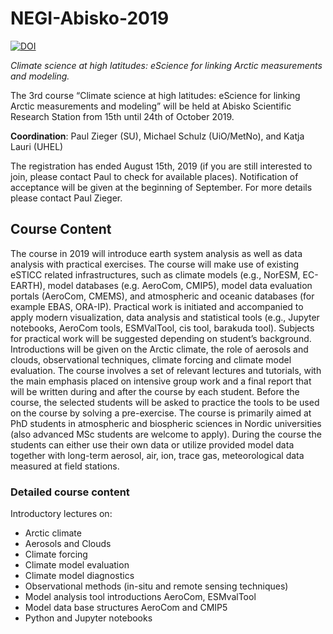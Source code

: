 # NEGI-Abisko-2019

[![DOI](https://zenodo.org/badge/209817246.svg)](https://zenodo.org/badge/latestdoi/209817246)

*Climate science at high latitudes: eScience for linking Arctic measurements and modeling.*

The 3rd course “Climate science at high latitudes: eScience for linking Arctic measurements and modeling” will be held at Abisko Scientific Research Station from 15th until 24th of October 2019.

**Coordination**: Paul Zieger (SU), Michael Schulz (UiO/MetNo), and Katja Lauri (UHEL)

The registration has ended August 15th, 2019 (if you are still interested to join, please contact Paul to check for available places). Notification of acceptance will be given at the beginning of September. For more details please contact Paul Zieger.

## Course Content

The course in 2019 will introduce earth system analysis as well as data analysis with practical exercises. The course will make use of existing eSTICC related infrastructures, such as climate models (e.g., NorESM, EC-EARTH), model databases (e.g. AeroCom, CMIP5), model data evaluation portals (AeroCom, CMEMS), and atmospheric and oceanic databases (for example EBAS, ORA-IP). Practical work is initiated and accompanied to apply modern visualization, data analysis and statistical tools (e.g., Jupyter notebooks, AeroCom tools, ESMValTool, cis tool, barakuda tool). Subjects for practical work will be suggested depending on student’s background. Introductions will be given on the Arctic climate, the role of aerosols and clouds, observational techniques, climate forcing and climate model evaluation. The course involves a set of relevant lectures and tutorials, with the main emphasis placed on intensive group work and a final report that will be written during and after the course by each student. Before the course, the selected students will be asked to practice the tools to be used on the course by solving a pre-exercise. The course is primarily aimed at PhD students in atmospheric and biospheric sciences in Nordic universities (also advanced MSc students are welcome to apply). During the course the students can either use their own data or utilize provided model data together with long-term aerosol, air, ion, trace gas, meteorological data measured at field stations.

### Detailed course content

Introductory lectures on:

- Arctic climate
- Aerosols and Clouds
- Climate forcing
- Climate model evaluation
- Climate model diagnostics
- Observational methods (in-situ and remote sensing techniques)
- Model analysis tool introductions AeroCom, ESMvalTool
- Model data base structures AeroCom and CMIP5
- Python and Jupyter notebooks
